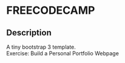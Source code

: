 # FREECODECAMP

## Description
A tiny bootstrap 3 template.  
Exercise: Build a Personal Portfolio Webpage
